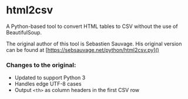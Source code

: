 # html2csv
A Python-based tool to convert HTML tables to CSV without the use of BeautifulSoup.

The original author of this tool is Sebastien Sauvage. His original version can be found at [https://sebsauvage.net/python/html2csv.py]()

### Changes to the original:

- Updated to support Python 3
- Handles edge UTF-8 cases
- Output `<th>` as column headers in the first CSV row
